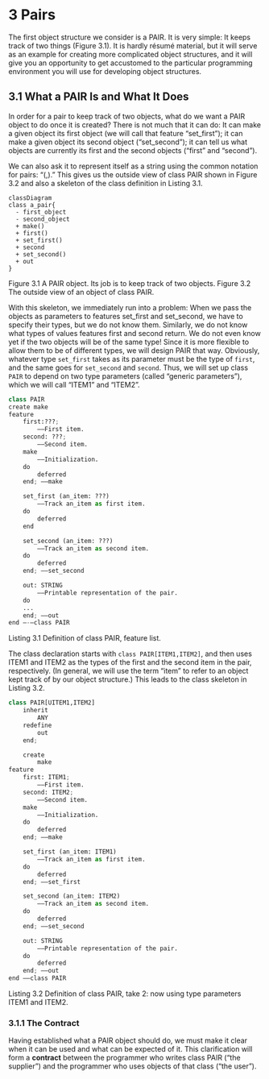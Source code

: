 # 3 Pairs
The first object structure we consider is a PAIR.
It is very simple:
It keeps track of two things (Figure 3.1).
It is hardly résumé material, 
but it will serve as an example for creating more complicated object structures,
and it will give you an opportunity to get accustomed to the particular programming environment you will use for developing object structures.

## 3.1 What a PAIR Is and What It Does

In order for a pair to keep track of two objects,
what do we want a PAIR object to do once it is created? 
There is not much that it can do: 
It can make a given object its first object 
(we will call that feature “set_first”);
it can make a given object its second object (“set_second”);
it can tell us what objects are currently
its first and the second objects (“first” and “second”).

We can also ask it to represent itself as a string using the common notation for pairs: “(<first>,<second>).” 
This gives us the outside view of class PAIR shown in Figure 3.2
and also a skeleton of the class definition in Listing 3.1.

```mermaid
classDiagram
class a_pair{
  - first_object
  - second_object
  + make()
  + first()
  + set_first()
  + second
  + set_second()
  + out
}
```

Figure 3.1 A PAIR object. Its job is to keep track of two objects.
Figure 3.2 The outside view of an object of class PAIR.

With this skeleton,
we immediately run into a problem:
When we pass the objects as parameters to features set_first and set_second,
we have to specify their types, but we do not know them.
Similarly, we do not know what types of values features first and second return.
We do not even know yet if the two objects will be of the same type!
Since it is more flexible to allow them to be of different types,
we will design PAIR that way.
Obviously,
whatever type `set_first` takes as its parameter must be the type of `first`,
and the same goes for `set_second` and `second`.
Thus, we will set up class `PAIR` to depend on two type parameters
(called “generic parameters”),
which we will call “ITEM1” and “ITEM2”.

```python
class PAIR
create make
feature
    first:???;
        ——First item.
    second: ???;
        ——Second item.
    make
        ——Initialization.
    do
        deferred
    end; ——make

    set_first (an_item: ???)
        ——Track an_item as first item.
    do
        deferred
    end

    set_second (an_item: ???)
        ——Track an_item as second item.
    do
        deferred
    end; ——set_second

    out: STRING
        ——Printable representation of the pair.
    do
    ...
    end; ——out
end —-—class PAIR
```

Listing 3.1 Definition of class PAIR, feature list.

The class declaration starts with `class PAIR[ITEM1,ITEM2]`,
and then uses ITEM1 and ITEM2 as the types of the first and the second item in the pair, respectively.
(In general, we will use the term “item” to refer to an object kept track of by our object structure.)
This leads to the class skeleton in Listing 3.2.

```python
class PAIR[UITEM1,ITEM2] 
    inherit
        ANY
    redefine
        out
    end;

    create
        make
feature
    first: ITEM1;
        ——First item.
    second: ITEM2;
        ——Second item.
    make
        ——Initialization.
    do
        deferred
    end; ——make

    set_first (an_item: ITEM1)
        ——Track an_item as first item.
    do
        deferred
    end; ——set_first

    set_second (an_item: ITEM2)
        ——Track an_item as second item.
    do
        deferred
    end; ——set_second

    out: STRING
        ——Printable representation of the pair.
    do
        deferred
    end; ——out
end ——class PAIR
```
Listing 3.2 Definition of class PAIR, take 2:
now using type parameters ITEM1 and ITEM2.

### 3.1.1 The Contract

Having established what a PAIR object should do,
we must make it clear when
it can be used and what can be expected of it.
This clarification will form a **contract** between the programmer who writes class PAIR (“the supplier”)
and the programmer who uses objects of that class (“the user”).

